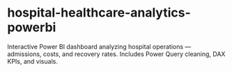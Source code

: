 # hospital-healthcare-analytics-powerbi
Interactive Power BI dashboard analyzing hospital operations — admissions, costs, and recovery rates. Includes Power Query cleaning, DAX KPIs, and visuals.
